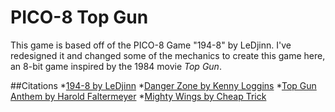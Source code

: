 # PICO-8 Top Gun
This game is based off of the PICO-8 Game "194-8" by LeDjinn. I've redesigned it and changed some of the mechanics to create this game here, an 8-bit game inspired by the 1984 movie _Top Gun_.

##Citations
*[194-8 by LeDjinn](https://www.lexaloffle.com/bbs/?pid=12847#p)
*[Danger Zone by Kenny Loggins](https://www.youtube.com/watch?v=yK0P1Bk8Cx4)
*[Top Gun Anthem by Harold Faltermeyer](https://www.youtube.com/watch?v=xeQUxNf3G6k)
*[Mighty Wings by Cheap Trick](https://www.youtube.com/watch?v=b8OdyAq7sfk)
